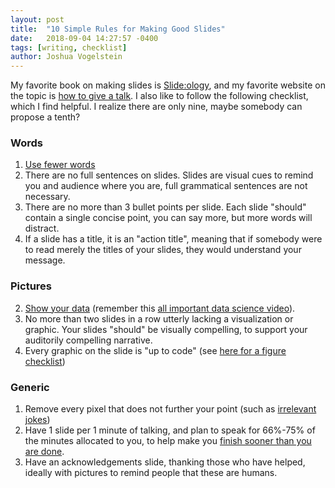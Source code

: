 ```yaml
---
layout: post
title:  "10 Simple Rules for Making Good Slides"
date:   2018-09-04 14:27:57 -0400
tags: [writing, checklist]
author: Joshua Vogelstein
---
```


My favorite book on making slides is [Slide:ology](https://www.amazon.com/slide-ology-Science-Creating-Presentations/dp/0596522347), and my favorite website on the topic is [how to give a talk](http://www.howtogiveatalk.com/).  I also like to follow the following checklist, which I find helpful. I realize there are only nine, maybe somebody can propose a tenth?


### Words
1. [Use fewer words](http://www.howtogiveatalk.com/blog/principle-1-dont-put-words-on-slides)
1. There are no full sentences on slides.  Slides are visual cues to remind you and audience where you are, full grammatical sentences are not necessary.
2. There are no more than 3 bullet points per slide.  Each slide "should" contain a single concise point, you can say more, but more words will distract.
3. If a slide has a title, it is an "action title", meaning that if somebody were to read merely the titles of your slides, they would understand your message.

### Pictures

2. [Show your data](http://www.howtogiveatalk.com/blog/principle-3-show-your-data) (remember this [all important data science video](https://www.youtube.com/watch?v=EF8GhC-T_Mo)).
3. No more than two slides in a row utterly lacking a visualization or graphic.  Your slides "should" be visually compelling, to support your auditorily compelling narrative.
4. Every graphic on the slide is "up to code" (see [here for a figure checklist](https://github.com/neurodata/checklists/blob/7014b4c819ddafa6a25e3cdfa2de5cec4586315f/figures.md))

### Generic 

1. Remove every pixel that does not further your point (such as [irrelevant jokes](http://www.howtogiveatalk.com/blog/principle-4-dont-tell-jokes-but-dont-avoid-humor))
5. Have 1 slide per 1 minute of talking, and plan to speak for 66%-75% of the minutes allocated to you, to help make you [finish sooner than you are done](http://www.howtogiveatalk.com/blog/principle-8-finish-when-you-are-done-preferably-sooner).
6. Have an acknowledgements slide, thanking those who have helped, ideally with pictures to remind people that these are humans.
